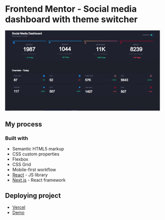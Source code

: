 # Frontend Mentor - Social media dashboard with theme switcher

![Design preview for the Social media dashboard with theme switcher coding challenge](/public/design/dark-mode.png)

## My process

### Built with

- Semantic HTML5 markup
- CSS custom properties
- Flexbox
- CSS Grid
- Mobile-first workflow
- [React](https://reactjs.org/) - JS library
- [Next.js](https://nextjs.org/) - React framework

## Deploying project

- [Vercel](https://vercel.com/)
- [Demo](https://social-media-dashboard-with-theme-switcher-beige.vercel.app/)
